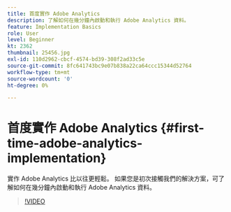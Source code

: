 ```yaml
---
title: 首度實作 Adobe Analytics
description: 了解如何在幾分鐘內啟動和執行 Adobe Analytics 資料。
feature: Implementation Basics
role: User
level: Beginner
kt: 2362
thumbnail: 25456.jpg
exl-id: 110d2962-cbcf-4574-bd39-308f2ad33c5e
source-git-commit: 8fc641743bc9e07b838a22ca64ccc15344d52764
workflow-type: tm+mt
source-wordcount: '0'
ht-degree: 0%

---
```


# 首度實作 Adobe Analytics {#first-time-adobe-analytics-implementation}

實作 Adobe Analytics 比以往更輕鬆。 如果您是初次接觸我們的解決方案，可了解如何在幾分鐘內啟動和執行 Adobe Analytics 資料。

>[!VIDEO](https://video.tv.adobe.com/v/25456/?quality=12&learn=on)